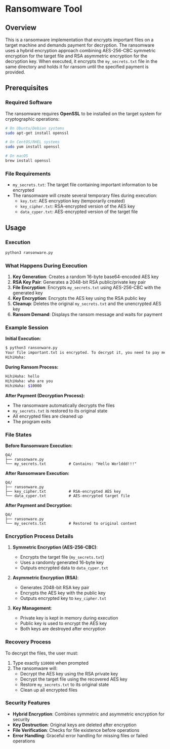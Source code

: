 # Ransomware Tool

## Overview

This is a ransomware implementation that encrypts important files on a target machine and demands payment for decryption. The ransomware uses a hybrid encryption approach combining AES-256-CBC symmetric encryption for the target file and RSA asymmetric encryption for the decryption key. When executed, it encrypts the `my_secrets.txt` file in the same directory and holds it for ransom until the specified payment is provided.

## Prerequisites

### Required Software

The ransomware requires **OpenSSL** to be installed on the target system for cryptographic operations:

```bash
# On Ubuntu/Debian systems
sudo apt-get install openssl

# On CentOS/RHEL systems
sudo yum install openssl

# On macOS
brew install openssl
```

### File Requirements

- `my_secrets.txt`: The target file containing important information to be encrypted
- The ransomware will create several temporary files during execution:
  - `key.txt`: AES encryption key (temporarily created)
  - `key_cipher.txt`: RSA-encrypted version of the AES key
  - `data_cyper.txt`: AES-encrypted version of the target file

## Usage

### Execution

```bash
python3 ransonware.py
```

### What Happens During Execution

1. **Key Generation**: Creates a random 16-byte base64-encoded AES key
2. **RSA Key Pair**: Generates a 2048-bit RSA public/private key pair
3. **File Encryption**: Encrypts `my_secrets.txt` using AES-256-CBC with the generated key
4. **Key Encryption**: Encrypts the AES key using the RSA public key
5. **Cleanup**: Deletes the original `my_secrets.txt` and the unencrypted AES key
6. **Ransom Demand**: Displays the ransom message and waits for payment

### Example Session

**Initial Execution:**
```bash
$ python3 ransonware.py
Your file important.txt is encrypted. To decrypt it, you need to pay me $10000 and send key_cipher.txt to me!
HihiHaha: 
```

**During Ransom Process:**
```bash
HihiHaha: hello
HihiHaha: who are you
HihiHaha: $10000
```

**After Payment (Decryption Process):**
- The ransomware automatically decrypts the files
- `my_secrets.txt` is restored to its original state
- All encrypted files are cleaned up
- The program exits

### File States

**Before Ransomware Execution:**
```
Q4/
├── ransonware.py
└── my_secrets.txt          # Contains: "Hello Worlddd!!!"
```

**After Ransomware Execution:**
```
Q4/
├── ransonware.py
├── key_cipher.txt          # RSA-encrypted AES key
└── data_cyper.txt          # AES-encrypted target file
```

**After Payment and Decryption:**
```
Q4/
├── ransonware.py
└── my_secrets.txt          # Restored to original content
```

### Encryption Process Details

1. **Symmetric Encryption (AES-256-CBC)**:
   - Encrypts the target file (`my_secrets.txt`)
   - Uses a randomly generated 16-byte key
   - Outputs encrypted data to `data_cyper.txt`

2. **Asymmetric Encryption (RSA)**:
   - Generates 2048-bit RSA key pair
   - Encrypts the AES key with the public key
   - Outputs encrypted key to `key_cipher.txt`

3. **Key Management**:
   - Private key is kept in memory during execution
   - Public key is used to encrypt the AES key
   - Both keys are destroyed after encryption

### Recovery Process

To decrypt the files, the user must:
1. Type exactly `$10000` when prompted
2. The ransomware will:
   - Decrypt the AES key using the RSA private key
   - Decrypt the target file using the recovered AES key
   - Restore `my_secrets.txt` to its original state
   - Clean up all encrypted files

### Security Features

- **Hybrid Encryption**: Combines symmetric and asymmetric encryption for security
- **Key Destruction**: Original keys are deleted after encryption
- **File Verification**: Checks for file existence before operations
- **Error Handling**: Graceful error handling for missing files or failed operations